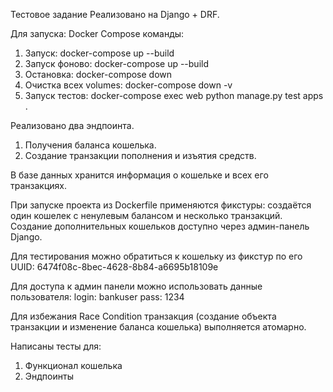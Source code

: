Тестовое задание
Реализовано на Django + DRF.

Для запуска: 
  Docker Compose команды:
  1. Запуск: docker-compose up --build
  2. Запуск фоново: docker-compose up --build
  3. Остановка: docker-compose down
  4. Очистка всех volumes: docker-compose down -v
  5. Запуск тестов: docker-compose exec web python manage.py test apps .

Реализовано два эндпоинта.
  1. Получения баланса кошелька.
  2. Создание транзакции пополнения и изъятия средств.

В базе данных хранится информация о кошельке и всех его транзакциях.

При запуске проекта из Dockerfile применяются фикстуры: создаётся один кошелек с ненулевым балансом и несколько транзакций.
Создание дополнительных кошельков доступно через админ-панель Django.

Для тестирования можно обратиться к кошельку из фикстур по его UUID:
6474f08c-8bec-4628-8b84-a6695b18109e

Для доступа к админ панели можно использовать данные пользователя:
  login: bankuser
  pass: 1234

Для избежания Race Condition транзакция (создание объекта транзакции и изменение баланса кошелька) выполняется атомарно.

Написаны тесты для:
  1. Функционал кошелька
  2. Эндпоинты
